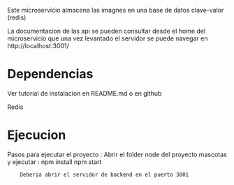Este microservicio almacena las imagnes en una base de datos clave-valor (redis)

La documentacion de las api se pueden consultar desde el home del microservicio
que una vez levantado el servidor se puede navegar en http://localhost:3001/

Dependencias
============
Ver tutorial de instalacion en README.md o en github

Redis

Ejecucion
=========
Pasos para ejecutar el proyecto :
	Abrir el folder node del proyecto mascotas y ejecutar :
		npm install
		npm start

		Deberia abrir el servidor de backend en el puerto 3001

